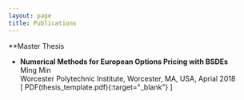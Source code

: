 ```yaml
---
layout: page
title: Publications
---
```


**Master Thesis
* **Numerical Methods for European Options Pricing with BSDEs**  
Ming Min  
Worcester Polytechnic Institute, Worcester, MA, USA, Aprial 2018  
\[ PDF(thesis_template.pdf){:target="_blank"} \]

